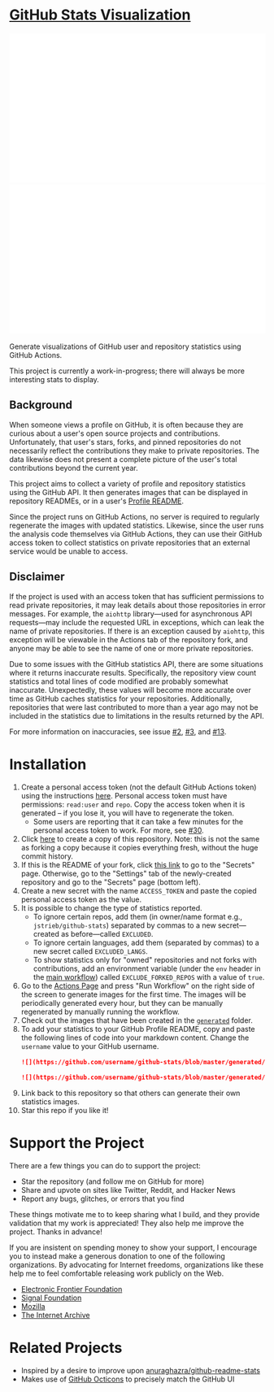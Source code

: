 # [GitHub Stats Visualization](https://github.com/jstrieb/github-stats)

<a href="https://github.com/jstrieb/github-stats">

![](https://github.com/vanloc1808/github-stats/blob/master/generated/overview.svg)
![](https://github.com/vanloc1808/github-stats/blob/master/generated/languages.svg)

</a>

Generate visualizations of GitHub user and repository statistics using GitHub
Actions.

This project is currently a work-in-progress; there will always be more
interesting stats to display.

## Background

When someone views a profile on GitHub, it is often because they are curious
about a user's open source projects and contributions. Unfortunately, that
user's stars, forks, and pinned repositories do not necessarily reflect the
contributions they make to private repositories. The data likewise does not
present a complete picture of the user's total contributions beyond the current
year.

This project aims to collect a variety of profile and repository statistics
using the GitHub API. It then generates images that can be displayed in
repository READMEs, or in a user's [Profile
README](https://docs.github.com/en/github/setting-up-and-managing-your-github-profile/managing-your-profile-readme).

Since the project runs on GitHub Actions, no server is required to regularly
regenerate the images with updated statistics. Likewise, since the user runs
the analysis code themselves via GitHub Actions, they can use their GitHub
access token to collect statistics on private repositories that an external
service would be unable to access.

## Disclaimer

If the project is used with an access token that has sufficient permissions to
read private repositories, it may leak details about those repositories in
error messages. For example, the `aiohttp` library—used for asynchronous API
requests—may include the requested URL in exceptions, which can leak the name
of private repositories. If there is an exception caused by `aiohttp`, this
exception will be viewable in the Actions tab of the repository fork, and
anyone may be able to see the name of one or more private repositories.

Due to some issues with the GitHub statistics API, there are some situations
where it returns inaccurate results. Specifically, the repository view count
statistics and total lines of code modified are probably somewhat inaccurate.
Unexpectedly, these values will become more accurate over time as GitHub
caches statistics for your repositories. Additionally, repositories that were
last contributed to more than a year ago may not be included in the statistics
due to limitations in the results returned by the API.

For more information on inaccuracies, see issue
[#2](https://github.com/jstrieb/github-stats/issues/2),
[#3](https://github.com/jstrieb/github-stats/issues/3), and
[#13](https://github.com/jstrieb/github-stats/issues/13).

# Installation

<!-- TODO: Add details and screenshots -->

1. Create a personal access token (not the default GitHub Actions token) using
   the instructions
   [here](https://docs.github.com/en/github/authenticating-to-github/creating-a-personal-access-token).
   Personal access token must have permissions: `read:user` and `repo`. Copy
   the access token when it is generated – if you lose it, you will have to
   regenerate the token.
   - Some users are reporting that it can take a few minutes for the personal
     access token to work. For more, see 
     [#30](https://github.com/jstrieb/github-stats/issues/30).
2. Click [here](https://github.com/jstrieb/github-stats/generate) to create a
   copy of this repository. Note: this is not the same as forking a copy
   because it copies everything fresh, without the huge commit history. 
3. If this is the README of your fork, click [this
   link](../../settings/secrets/actions) to go to the "Secrets" page.
   Otherwise, go to the "Settings" tab of the newly-created repository and go
   to the "Secrets" page (bottom left).
4. Create a new secret with the name `ACCESS_TOKEN` and paste the copied
   personal access token as the value.
5. It is possible to change the type of statistics reported.
   - To ignore certain repos, add them (in owner/name format e.g.,
     `jstrieb/github-stats`) separated by commas to a new secret—created as
     before—called `EXCLUDED`.
   - To ignore certain languages, add them (separated by commas) to a new
     secret called `EXCLUDED_LANGS`.
   - To show statistics only for "owned" repositories and not forks with
     contributions, add an environment variable (under the `env` header in the
     [main
     workflow](https://github.com/jstrieb/github-stats/blob/master/.github/workflows/main.yml))
     called `EXCLUDE_FORKED_REPOS` with a value of `true`.
6. Go to the [Actions
   Page](../../actions?query=workflow%3A"Generate+Stats+Images") and press "Run
   Workflow" on the right side of the screen to generate images for the first
   time. The images will be periodically generated every hour, but they can be
   manually regenerated by manually running the workflow.
7. Check out the images that have been created in the [`generated`](generated)
   folder.
8. To add your statistics to your GitHub Profile README, copy and paste the following 
   lines of code into your markdown content. Change the `username` value to your GitHub 
   username.
   ```md
   ![](https://github.com/username/github-stats/blob/master/generated/overview.svg)
   ```
   ```md
   ![](https://github.com/username/github-stats/blob/master/generated/languages.svg)
   ```
9. Link back to this repository so that others can generate their own
   statistics images.
10. Star this repo if you like it!


# Support the Project

There are a few things you can do to support the project:

- Star the repository (and follow me on GitHub for more)
- Share and upvote on sites like Twitter, Reddit, and Hacker News
- Report any bugs, glitches, or errors that you find

These things motivate me to to keep sharing what I build, and they provide
validation that my work is appreciated! They also help me improve the
project. Thanks in advance!

If you are insistent on spending money to show your support, I encourage you to
instead make a generous donation to one of the following organizations. By advocating
for Internet freedoms, organizations like these help me to feel comfortable
releasing work publicly on the Web.

- [Electronic Frontier Foundation](https://supporters.eff.org/donate/)
- [Signal Foundation](https://signal.org/donate/)
- [Mozilla](https://donate.mozilla.org/en-US/)
- [The Internet Archive](https://archive.org/donate/index.php)


# Related Projects

- Inspired by a desire to improve upon
  [anuraghazra/github-readme-stats](https://github.com/anuraghazra/github-readme-stats)
- Makes use of [GitHub Octicons](https://primer.style/octicons/) to precisely
  match the GitHub UI
